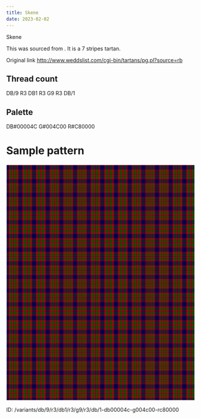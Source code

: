 ```yaml
---
title: Skene
date: 2023-02-02
---
```

Skene

This was sourced from <no value>.  It is a 7 stripes tartan.

Original link http://www.weddslist.com/cgi-bin/tartans/pg.pl?source=rb

## Thread count
DB/9 R3 DB1 R3 G9 R3 DB/1

## Palette
DB#00004C G#004C00 R#C80000

# Sample pattern

![Tartan detail](tartan.png "DB/9 R3 DB1 R3 G9 R3 DB/1 tartan")

ID: /variants/db/9/r3/db1/r3/g9/r3/db/1-db00004c-g004c00-rc80000